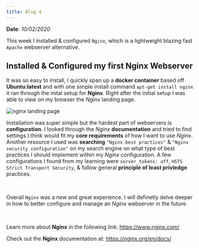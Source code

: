 ```yaml
---
title: Blog 4
---
```


**Date**: _10/02/2020_

This week I installed & configured `Nginx`, which is a lightweight blazing fast `Apache` webserver alternative.

## Installed & Configured my first Nginx Webserver

It was so easy to install, I quickly span up a **docker container** based off **Ubuntu:latest** and with one simple install command `apt-get install nginx` it ran through the inital setup for **Nginx**. Right after the initial setup I was able to view on my browser the _Nginx_ landing page.

<img src="/assets/2020/nginx-welcome.png" style="max-width: 30rem;" alt="nginx landing page" />

Installation was super simple but the hardest part of webservers is **configuration**. I looked through the _Nginx_ **documentation** and tried to find settings I think would fit my **core requirements** of how I want to use _Nginx_. Another resource I used was **searching** `"Nginx best practices"` & `"Nginx security configuration"` on my search engine on what type of best practices I should implement within my _Nginx_ configuration. A few configurations I found from my learning were `server_tokens: off`, `HSTS Strict Transport Security`, & follow general **principle of least privledge** practices.

<br>

Overall `Nginx` was a new and great experience. I will definetly delve deeper in how to better configure and manage an _Nginx_ webserver in the future.

<br>

Learn more about **Nginx** in the following link: https://www.nginx.com/

Check out the **Nginx** documentation at: https://nginx.org/en/docs/
